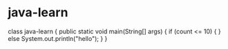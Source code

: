 # java-learn
class java-learn
{
  public static void main(String[] args)
  {
    if (count <= 10)
    {
    }
    else
      System.out.println("hello");
  }
  }
